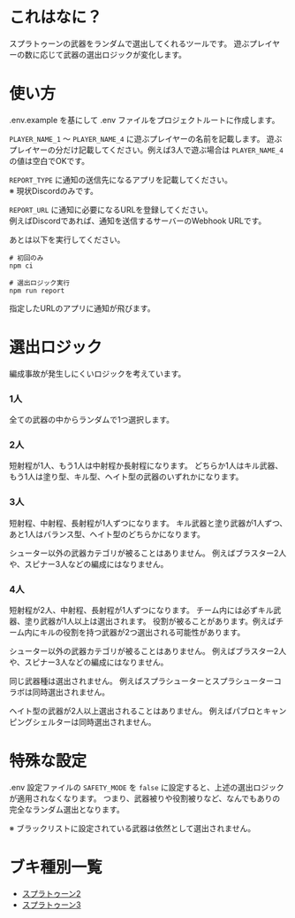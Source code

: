 # これはなに？

スプラトゥーンの武器をランダムで選出してくれるツールです。
遊ぶプレイヤーの数に応じて武器の選出ロジックが変化します。

# 使い方

.env.example を基にして .env ファイルをプロジェクトルートに作成します。

`PLAYER_NAME_1` 〜 `PLAYER_NAME_4` に遊ぶプレイヤーの名前を記載します。
遊ぶプレイヤーの分だけ記載してください。例えば3人で遊ぶ場合は `PLAYER_NAME_4` の値は空白でOKです。

`REPORT_TYPE` に通知の送信先になるアプリを記載してください。<br>
※ 現状Discordのみです。

`REPORT_URL` に通知に必要になるURLを登録してください。<br>
例えばDiscordであれば、通知を送信するサーバーのWebhook URLです。

あとは以下を実行してください。

```
# 初回のみ
npm ci

# 選出ロジック実行
npm run report
```

指定したURLのアプリに通知が飛びます。

# 選出ロジック

編成事故が発生しにくいロジックを考えています。

### 1人

全ての武器の中からランダムで1つ選択します。

### 2人

短射程が1人、もう1人は中射程か長射程になります。
どちらか1人はキル武器、もう1人は塗り型、キル型、ヘイト型の武器のいずれかになります。

### 3人

短射程、中射程、長射程が1人ずつになります。
キル武器と塗り武器が1人ずつ、あと1人はバランス型、ヘイト型のどちらかになります。

シューター以外の武器カテゴリが被ることはありません。
例えばブラスター2人や、スピナー3人などの編成にはなりません。

### 4人

短射程が2人、中射程、長射程が1人ずつになります。
チーム内には必ずキル武器、塗り武器が1人以上は選出されます。
役割が被ることがあります。例えばチーム内にキルの役割を持つ武器が2つ選出される可能性があります。

シューター以外の武器カテゴリが被ることはありません。
例えばブラスター2人や、スピナー3人などの編成にはなりません。

同じ武器種は選出されません。
例えばスプラシューターとスプラシューターコラボは同時選出されません。

ヘイト型の武器が2人以上選出されることはありません。
例えばパブロとキャンピングシェルターは同時選出されません。

# 特殊な設定

.env 設定ファイルの `SAFETY_MODE` を `false` に設定すると、上述の選出ロジックが適用されなくなります。
つまり、武器被りや役割被りなど、なんでもありの完全なランダム選出となります。

※ ブラックリストに設定されている武器は依然として選出されません。

# ブキ種別一覧

- [スプラトゥーン2](./weaponV2.md)
- [スプラトゥーン3](./weaponV3.md)
